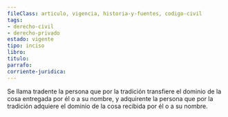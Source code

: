 ```yaml
---
fileClass: articulo, vigencia, historia-y-fuentes, codigo-civil
tags:
- derecho-civil
- derecho-privado
estado: vigente
tipo: inciso
libro:
titulo:
parrafo:
corriente-juridica:
---
```

Se llama tradente la persona que por la tradición transfiere el dominio de la cosa entregada por él o a su nombre, y adquirente la persona que por la tradición adquiere el dominio de la cosa recibida por él o a su nombre.